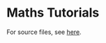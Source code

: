 # Maths Tutorials

For source files, see [here](https://github.com/Foggalong/col-msda/tree/main/Workshops).
